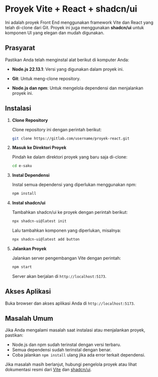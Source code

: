 # Proyek Vite + React + shadcn/ui

Ini adalah proyek Front End menggunakan framework Vite dan React yang telah di-clone dari Git. Proyek ini juga menggunakan **shadcn/ui** untuk komponen UI yang elegan dan mudah digunakan.

## Prasyarat

Pastikan Anda telah menginstal alat berikut di komputer Anda:

- **Node.js 22.13.1**: Versi yang digunakan dalam proyek ini.

- **Git**: Untuk meng-clone repository.

- **Node.js dan npm**: Untuk mengelola dependensi dan menjalankan proyek ini.

## Instalasi

1. **Clone Repository**

   Clone repository ini dengan perintah berikut:

   ```bash
   git clone https://gitlab.com/username/proyek-react.git
   ```

2. **Masuk ke Direktori Proyek**

   Pindah ke dalam direktori proyek yang baru saja di-clone:

   ```bash
   cd e-saku
   ```

3. **Instal Dependensi**

   Instal semua dependensi yang diperlukan menggunakan npm:

   ```bash
   npm install
   ```

4. **Instal shadcn/ui**

   Tambahkan shadcn/ui ke proyek dengan perintah berikut:

   ```bash
   npx shadcn-ui@latest init
   ```

   Lalu tambahkan komponen yang diperlukan, misalnya:

   ```bash
   npx shadcn-ui@latest add button
   ```

5. **Jalankan Proyek**

   Jalankan server pengembangan Vite dengan perintah:

   ```bash
   npm start
   ```

   Server akan berjalan di `http://localhost:5173`.

## Akses Aplikasi

Buka browser dan akses aplikasi Anda di `http://localhost:5173`.

## Masalah Umum

Jika Anda mengalami masalah saat instalasi atau menjalankan proyek, pastikan:

- Node.js dan npm sudah terinstal dengan versi terbaru.
- Semua dependensi sudah terinstal dengan benar.
- Coba jalankan `npm install` ulang jika ada error terkait dependensi.

Jika masalah masih berlanjut, hubungi pengelola proyek atau lihat dokumentasi resmi dari [Vite](https://vitejs.dev/) dan [shadcn/ui](https://ui.shadcn.com/).

